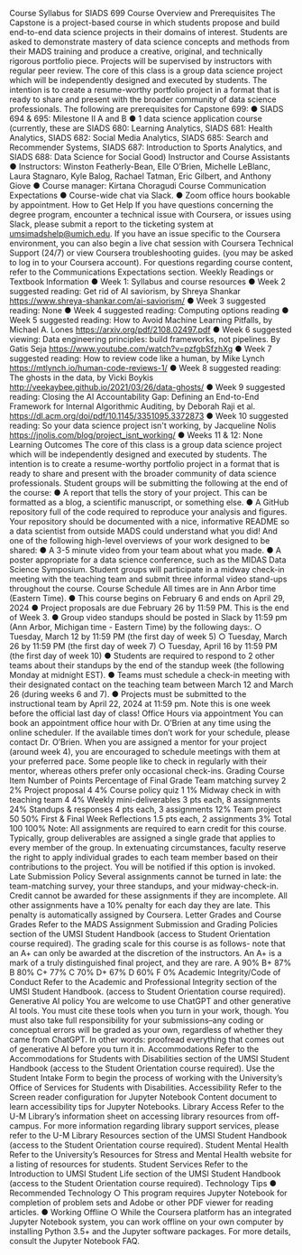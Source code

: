 Course Syllabus for SIADS 699
Course Overview and Prerequisites
The Capstone is a project-based course in which students propose and build end-to-end data science
projects in their domains of interest. Students are asked to demonstrate mastery of data science
concepts and methods from their MADS training and produce a creative, original, and technically
rigorous portfolio piece. Projects will be supervised by instructors with regular peer review.
The core of this class is a group data science project which will be independently designed and executed
by students. The intention is to create a resume-worthy portfolio project in a format that is ready to
share and present with the broader community of data science professionals.
The following are prerequisites for Capstone 699:
●
SIADS 694 & 695: Milestone II A and B
●
1 data science application course (currently, these are SIADS 680: Learning Analytics, SIADS 681:
Health Analytics, SIADS 682: Social Media Analytics, SIADS 685: Search and Recommender
Systems, SIADS 687: Introduction to Sports Analytics, and SIADS 688: Data Science for Social
Good)
Instructor and Course Assistants
●
Instructors: Winston Featherly-Bean, Elle O’Brien, Michelle LeBlanc, Laura Stagnaro, Kyle Balog,
Rachael Tatman, Eric Gilbert, and Anthony Giove
●
Course manager: Kirtana Choragudi
Course Communication Expectations
●
Course-wide chat via Slack.
●
Zoom office hours bookable by appointment.
How to Get Help
If you have questions concerning the degree program, encounter a technical issue with Coursera, or
issues using Slack, please submit a report to the ticketing system at umsimadshelp@umich.edu.
If you have an issue specific to the Coursera environment, you can also begin a live chat session with
Coursera Technical Support (24/7) or view Coursera troubleshooting guides. (you may be asked to log in
to your Coursera account).
For questions regarding course content, refer to the Communications Expectations section.
Weekly Readings or Textbook Information
●
Week 1: Syllabus and course resources
●
Week 2 suggested reading: Get rid of AI saviorism, by Shreya Shankar
https://www.shreya-shankar.com/ai-saviorism/
●
Week 3 suggested reading: None
●
Week 4 suggested reading: Computing options reading
●
Week 5 suggested reading: How to Avoid Machine Learning Pitfalls, by Michael A. Lones
https://arxiv.org/pdf/2108.02497.pdf
●
Week 6 suggested viewing: Data engineering principles: build frameworks, not pipelines. By
Gatis Seja https://www.youtube.com/watch?v=pzfgbSfzhXg
●
Week 7 suggested reading: How to review code like a human, by Mike Lynch
https://mtlynch.io/human-code-reviews-1/
●
Week 8 suggested reading: The ghosts in the data, by Vicki Boykis
http://veekaybee.github.io/2021/03/26/data-ghosts/
●
Week 9 suggested reading: Closing the AI Accountability Gap: Defining an End-to-End
Framework for Internal Algorithmic Auditing, by Deborah Raji et al.
https://dl.acm.org/doi/pdf/10.1145/3351095.3372873
●
Week 10 suggested reading: So your data science project isn't working, by Jacqueline Nolis
https://jnolis.com/blog/project_isnt_working/
●
Weeks 11 & 12: None
Learning Outcomes
The core of this class is a group data science project which will be independently designed and executed
by students. The intention is to create a resume-worthy portfolio project in a format that is ready to
share and present with the broader community of data science professionals. Student groups will be
submitting the following at the end of the course:
●
A report that tells the story of your project. This can be formatted as a blog, a scientific
manuscript, or something else.
●
A GitHub repository full of the code required to reproduce your analysis and figures. Your
repository should be documented with a nice, informative README so a data scientist from
outside MADS could understand what you did!
And one of the following high-level overviews of your work designed to be shared:
●
A 3-5 minute video from your team about what you made.
●
A poster appropriate for a data science conference, such as the MIDAS Data Science Symposium.
Student groups will participate in a midway check-in meeting with the teaching team and submit three
informal video stand-ups throughout the course.
Course Schedule
All times are in Ann Arbor time (Eastern Time).
●
This course begins on February 6 and ends on April 29, 2024
●
Project proposals are due February 26 by 11:59 PM. This is the end of Week 3.
●
Group video standups should be posted in Slack by 11:59 pm (Ann Arbor, Michigan time -
Eastern Time) by the following days:.
○
Tuesday, March 12 by 11:59 PM (the first day of week 5)
○
Tuesday, March 26 by 11:59 PM (the first day of week 7)
○
Tuesday, April 16 by 11:59 PM (the first day of week 10)
●
Students are required to respond to 2 other teams about their standups by the end of the
standup week (the following Monday at midnight EST).
●
Teams must schedule a check-in meeting with their designated contact on the teaching team
between March 12 and March 26 (during weeks 6 and 7).
●
Projects must be submitted to the instructional team by April 22, 2024 at 11:59 pm. Note this is
one week before the official last day of class!
Office Hours via appointment
You can book an appointment office hour with Dr. O’Brien at any time using the online scheduler. If the
available times don’t work for your schedule, please contact Dr. O’Brien.
When you are assigned a mentor for your project (around week 4), you are encouraged to schedule
meetings with them at your preferred pace. Some people like to check in regularly with their mentor,
whereas others prefer only occasional check-ins.
Grading
Course Item
Number of Points
Percentage of Final
Grade
Team matching survey
2
2%
Project proposal
4
4%
Course policy quiz
1
1%
Midway check in with
teaching team
4
4%
Weekly mini-deliverables
3 pts each, 8
assignments
24%
Standups & responses
4 pts each, 3
assignments
12%
Team project
50
50%
First & Final Week
Reflections
1.5 pts each, 2
assignments
3%
Total
100
100%
Note: All assignments are required to earn credit for this course.
Typically, group deliverables are assigned a single grade that applies to every member of the group. In
extenuating circumstances, faculty reserve the right to apply individual grades to each team member
based on their contributions to the project. You will be notified if this option is invoked.
Late Submission Policy
Several assignments cannot be turned in late: the team-matching survey, your three standups,
and your midway-check-in. Credit cannot be awarded for these assignments if they are
incomplete.
All other assignments have a 10% penalty for each day they are late. This penalty is
automatically assigned by Coursera.
Letter Grades and Course Grades
Refer to the MADS Assignment Submission and Grading Policies section of the UMSI Student Handbook
(access to Student Orientation course required).
The grading scale for this course is as follows- note that an A+ can only be awarded at the discretion of
the instructors. An A+ is a mark of a truly distinguished final project, and they are rare.
A
90%
B+
87%
B
80%
C+
77%
C
70%
D+
67%
D
60%
F
0%
Academic Integrity/Code of Conduct
Refer to the Academic and Professional Integrity section of the UMSI Student Handbook. (access to
Student Orientation course required).
Generative AI policy
You are welcome to use ChatGPT and other generative AI tools. You must cite these tools when you turn
in your work, though. You must also take full responsibility for your submissions–any coding or
conceptual errors will be graded as your own, regardless of whether they came from ChatGPT. In other
words: proofread everything that comes out of generative AI before you turn it in.
Accommodations
Refer to the Accommodations for Students with Disabilities section of the UMSI Student Handbook
(access to the Student Orientation course required). Use the Student Intake Form to begin the process of
working with the University’s Office of Services for Students with Disabilities.
Accessibility
Refer to the Screen reader configuration for Jupyter Notebook Content document to learn accessibility
tips for Jupyter Notebooks.
Library Access
Refer to the U-M Library’s information sheet on accessing library resources from off-campus. For more
information regarding library support services, please refer to the U-M Library Resources section of the
UMSI Student Handbook (access to the Student Orientation course required).
Student Mental Health
Refer to the University’s Resources for Stress and Mental Health website for a listing of resources for
students.
Student Services
Refer to the Introduction to UMSI Student Life section of the UMSI Student Handbook (access to the
Student Orientation course required).
Technology Tips
●
Recommended Technology
○
This program requires Jupyter Notebook for completion of problem sets and Adobe or
other PDF viewer for reading articles.
●
Working Offline
○
While the Coursera platform has an integrated Jupyter Notebook system, you can work
offline on your own computer by installing Python 3.5+ and the Jupyter software
packages. For more details, consult the Jupyter Notebook FAQ.
